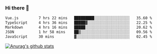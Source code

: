 ### Hi there 👋



<!--
**webB1an/webB1an** is a ✨ _special_ ✨ repository because its `README.md` (this file) appears on your GitHub profile.

Here are some ideas to get you started:

- 🔭 I’m currently working on ...
- 🌱 I’m currently learning ...
- 👯 I’m looking to collaborate on ...
- 🤔 I’m looking for help with ...
- 💬 Ask me about ...
- 📫 How to reach me: ...
- 😄 Pronouns: ...
- ⚡ Fun fact: ...
-->

<!--START_SECTION:waka-->

```txt
Vue.js         7 hrs 22 mins   █████████░░░░░░░░░░░░░░░░   35.60 %
TypeScript     4 hrs 36 mins   █████▓░░░░░░░░░░░░░░░░░░░   22.25 %
Markdown       4 hrs 16 mins   █████░░░░░░░░░░░░░░░░░░░░   20.62 %
JSON           1 hr 58 mins    ██▒░░░░░░░░░░░░░░░░░░░░░░   09.56 %
JavaScript     30 mins         ▓░░░░░░░░░░░░░░░░░░░░░░░░   02.45 %
```

<!--END_SECTION:waka-->


[![Anurag's github stats](https://github-readme-stats.vercel.app/api?username=webB1an&show_icons=true&theme=radical)](https://github.com/anuraghazra/github-readme-stats)

